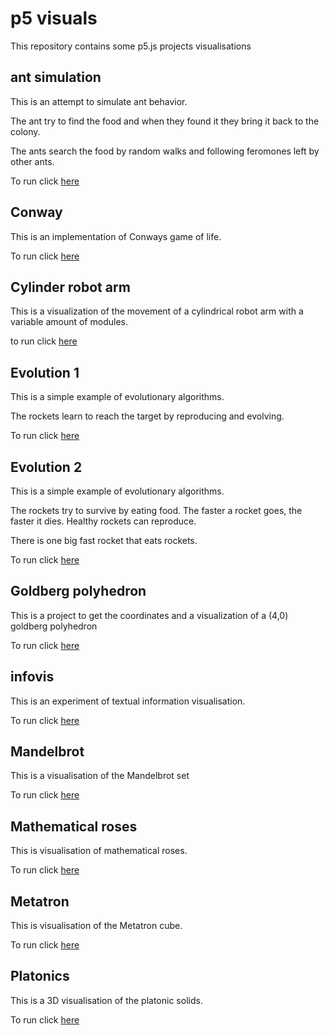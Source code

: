 # p5 visuals

This repository contains some p5.js projects visualisations

## ant simulation 

This is an attempt to simulate ant behavior.

The ant try to find the food and when they found it they bring it back to the colony.

The ants search the food by random walks and following feromones left by other ants.

To run click [here](https://tijsvandenheuvel.github.io/p5/antsim/)

## Conway

This is an implementation of Conways game of life.

To run click [here](https://tijsvandenheuvel.github.io/p5/conway/)

## Cylinder robot arm

This is a visualization of the movement of a cylindrical robot arm with a variable amount of modules. 

to run click [here](https://tijsvandenheuvel.github.io/p5/cylinder_robot_arm/)

## Evolution 1

This is a simple example of evolutionary algorithms.

The rockets learn to reach the target by reproducing and evolving.

To run click [here](https://tijsvandenheuvel.github.io/p5/evolution1/)

## Evolution 2 

This is a simple example of evolutionary algorithms.

The rockets try to survive by eating food. The faster a rocket goes, the faster it dies. Healthy rockets can reproduce.

There is one big fast rocket that eats rockets.

To run click [here](https://tijsvandenheuvel.github.io/p5/evolution2/)

## Goldberg polyhedron

This is a project to get the coordinates and a visualization of a (4,0) goldberg polyhedron

To run click [here](https://tijsvandenheuvel.github.io/p5/goldberg_polyhedron/)

## infovis

This is an experiment of textual information visualisation.

To run click [here](https://tijsvandenheuvel.github.io/p5/infovis/)

## Mandelbrot

This is a visualisation of the Mandelbrot set

To run click [here](https://tijsvandenheuvel.github.io/p5/mandelbrot/)

## Mathematical roses

This is visualisation of mathematical roses.

To run click [here](https://tijsvandenheuvel.github.io/p5/roses/)

## Metatron

This is visualisation of the Metatron cube.

To run click [here](https://tijsvandenheuvel.github.io/p5/metatron/)

## Platonics

This is a 3D visualisation of the platonic solids.

To run click [here](https://tijsvandenheuvel.github.io/p5/platonics/)
